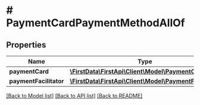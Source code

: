 # # PaymentCardPaymentMethodAllOf

## Properties

Name | Type | Description | Notes
------------ | ------------- | ------------- | -------------
**paymentCard** | [**\FirstData\FirstApi\Client\Model\PaymentCard**](PaymentCard.md) |  | 
**paymentFacilitator** | [**\FirstData\FirstApi\Client\Model\PaymentFacilitator**](PaymentFacilitator.md) |  | [optional] 

[[Back to Model list]](../../README.md#documentation-for-models) [[Back to API list]](../../README.md#documentation-for-api-endpoints) [[Back to README]](../../README.md)


